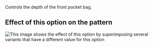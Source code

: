 Controls the depth of the front pocket bag.

## Effect of this option on the pattern

![This image shows the effect of this option by superimposing several variants that have a different value for this option](charlie\_frontpocketdepth\_sample.svg "Effect of this option on the pattern")
